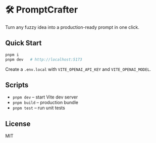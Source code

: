 # 🛠️ PromptCrafter

Turn any fuzzy idea into a production-ready prompt in one click.

## Quick Start
```bash
pnpm i
pnpm dev   # http://localhost:5173
```

Create a `.env.local` with `VITE_OPENAI_API_KEY` and `VITE_OPENAI_MODEL`.

## Scripts
- `pnpm dev` – start Vite dev server
- `pnpm build` – production bundle
- `pnpm test` – run unit tests

## License
MIT
